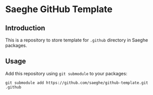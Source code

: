 # Saeghe GitHub Template

## Introduction

This is a repository to store template for `.github` directory in Saeghe packages.

## Usage

Add this repository using `git submodule` to your packages:

```shell
git submodule add https://github.com/saeghe/github-template.git .github
```
